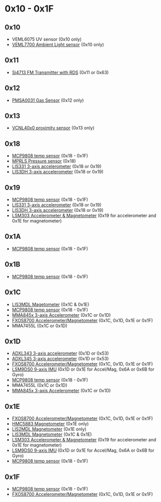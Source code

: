 # 0x10 - 0x1F

## 0x10

- VEML6075 UV sensor (0x10 only)
- [VEML7700 Ambient Light sensor](https://www.adafruit.com/product/4162) (0x10 only)

## 0x11

- [Si4713 FM Transmitter with RDS](https://www.adafruit.com/product/1958) (0x11 or 0x63)

## 0x12

- [PMSA0031 Gas Sensor](https://www.adafruit.com/product/4632) (0x12 only)

## 0x13

- [VCNL40x0 proximity sensor](https://www.adafruit.com/product/466) (0x13 only)

## 0x18

- [MCP9808 temp sensor](https://www.adafruit.com/product/1782) (0x18 - 0x1F)
- [MPRLS Pressure sensor](https://www.adafruit.com/product/3965) (0x18)
- [LIS331 3-axis accelerometer](https://www.adafruit.com/product/4626) (0x18 or 0x19)
- [LIS3DH 3-axis accelerometer](https://www.adafruit.com/product/2809) (0x18 or 0x19)

## 0x19

- [MCP9808 temp sensor](https://www.adafruit.com/product/1782) (0x18 - 0x1F)
- [LIS331 3-axis accelerometer](https://www.adafruit.com/product/4626) (0x18 or 0x19)
- [LIS3DH 3-axis accelerometer](https://www.adafruit.com/product/2809) (0x18 or 0x19)
- [LSM303 Accelerometer & Magnetometer](https://www.adafruit.com/product/4413) (0x19 for accelerometer and 0x1E for magnetometer)

## 0x1A

- [MCP9808 temp sensor](https://www.adafruit.com/product/1782) (0x18 - 0x1F)

## 0x1B

- [MCP9808 temp sensor](https://www.adafruit.com/product/1782) (0x18 - 0x1F)

## 0x1C

- [LIS3MDL Magetometer](https://www.adafruit.com/product/4479) (0x1C & 0x1E)
- [MCP9808 temp sensor](https://www.adafruit.com/product/1782) (0x18 - 0x1F)
- [MMA845x 3-axis Accelerometer](https://www.adafruit.com/product/2019) (0x1C or 0x1D)
- [FXOS8700 Accelerometer/Magnetometer](https://www.adafruit.com/product/3463) (0x1C, 0x1D, 0x1E or 0x1F)
- MMA7455L (0x1C or 0x1D)

## 0x1D

- [ADXL343 3-axis accelerometer](https://www.adafruit.com/product/4097) (0x1D or 0x53)
- [ADXL345 3-axis accelerometer](https://www.adafruit.com/product/1231) (0x1D or 0x53)
- [FXOS8700 Accelerometer/Magnetometer](https://www.adafruit.com/product/3463) (0x1C, 0x1D, 0x1E or 0x1F)
- [LSM9DS0 9-axis IMU](https://www.adafruit.com/product/2021) (0x1D or 0x1E for Accel/Mag, 0x6A or 0x6B for Gyro)
- [MCP9808 temp sensor](https://www.adafruit.com/product/1782) (0x18 - 0x1F)
- MMA7455L (0x1C or 0x1D)
- [MMA845x 3-axis Accelerometer](https://www.adafruit.com/product/2019) (0x1C or 0x1D)

## 0x1E

- [FXOS8700 Accelerometer/Magnetometer](https://www.adafruit.com/product/3463) (0x1C, 0x1D, 0x1E or 0x1F)
- [HMC5883 Magnetometer](https://www.adafruit.com/product/1746) (0x1E only)
- [LIS2MDL Magnetometer](https://www.adafruit.com/product/4488) (0x1E only)
- [LIS3MDL Magnetometer](https://www.adafruit.com/product/4479) (0x1C & 0x1E)
- [LSM303 Accelerometer & Magnetometer](https://www.adafruit.com/product/4413) (0x19 for accelerometer and 0x1E for magnetometer)
- [LSM9DS0 9-axis IMU](https://www.adafruit.com/product/2021) (0x1D or 0x1E for Accel/Mag, 0x6A or 0x6B for Gyro)
- [MCP9808 temp sensor](https://www.adafruit.com/product/1782) (0x18 - 0x1F)

## 0x1F

- [MCP9808 temp sensor](https://www.adafruit.com/product/1782) (0x18 - 0x1F)
- [FXOS8700 Accelerometer/Magnetometer](https://www.adafruit.com/product/3463) (0x1C, 0x1D, 0x1E or 0x1F)
